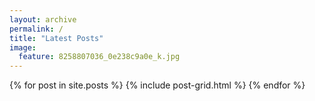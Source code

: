 ```yaml
---
layout: archive
permalink: /
title: "Latest Posts"
image:
  feature: 8258807036_0e238c9a0e_k.jpg
---
```


<div class="tiles">
{% for post in site.posts %}
	{% include post-grid.html %}
{% endfor %}
</div><!-- /.tiles -->
